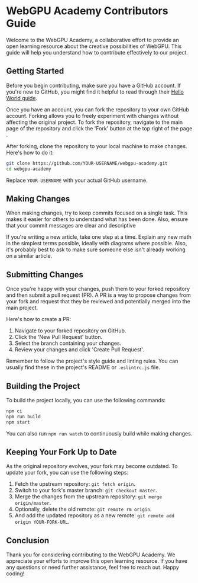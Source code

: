 # WebGPU Academy Contributors Guide

Welcome to the WebGPU Academy, a collaborative effort to provide an open learning resource about the creative possibilities of WebGPU.
This guide will help you understand how to contribute effectively to our project.

## Getting Started

Before you begin contributing, make sure you have a GitHub account.
If you're new to GitHub, you might find it helpful to read through their [Hello World guide](https://guides.github.com/activities/hello-world/).

Once you have an account, you can fork the repository to your own GitHub account.
Forking allows you to freely experiment with changes without affecting the original project.
To fork the repository, navigate to the main page of the repository and click the 'Fork' button at the top right of the page .

After forking, clone the repository to your local machine to make changes. Here's how to do it:

```bash
git clone https://github.com/YOUR-USERNAME/webgpu-academy.git
cd webgpu-academy
```

Replace `YOUR-USERNAME` with your actual GitHub username.

## Making Changes

When making changes, try to keep commits focused on a single task.
This makes it easier for others to understand what has been done.
Also, ensure that your commit messages are clear and descriptive

If you're writing a new article, take one step at a time.
Explain any new math in the simplest terms possible, ideally with diagrams where possible.
Also, it's probably best to ask to make sure someone else isn't already working on a similar article.

## Submitting Changes

Once you're happy with your changes, push them to your forked repository and then submit a pull request (PR).
A PR is a way to propose changes from your fork and request that they be reviewed and potentially merged into the main project.

Here's how to create a PR:

1. Navigate to your forked repository on GitHub.
2. Click the 'New Pull Request' button.
3. Select the branch containing your changes.
4. Review your changes and click 'Create Pull Request'.

Remember to follow the project's style guide and linting rules.
You can usually find these in the project's README or `.eslintrc.js` file.

## Building the Project

To build the project locally, you can use the following commands:

```bash
npm ci
npm run build
npm start
```

You can also run `npm run watch` to continuously build while making changes.

## Keeping Your Fork Up to Date

As the original repository evolves, your fork may become outdated.
To update your fork, you can use the following steps:

1. Fetch the upstream repository: `git fetch origin`.
2. Switch to your fork's master branch: `git checkout master`.
3. Merge the changes from the upstream repository: `git merge origin/master`.
4. Optionally, delete the old remote: `git remote rm origin`.
5. And add the updated repository as a new remote: `git remote add origin YOUR-FORK-URL`.

## Conclusion

Thank you for considering contributing to the WebGPU Academy.
We appreciate your efforts to improve this open learning resource.
If you have any questions or need further assistance, feel free to reach out. Happy coding!
